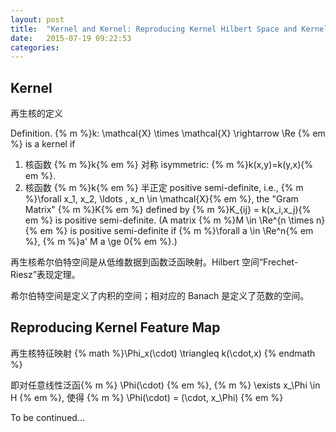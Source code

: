 ```yaml
---
layout: post
title:  "Kernel and Kernel: Reproducing Kernel Hilbert Space and Kernel Method"
date:   2015-07-19 09:22:53
categories:
---
```


## Kernel

再生核的定义

Definition. {% m %}k: \mathcal{X} \times \mathcal{X} \rightarrow \Re {% em %} is a kernel if

1. 核函数 {% m %}k{% em %}  对称 isymmetric: {% m %}k(x,y)=k(y,x){% em %}.
2. 核函数 {% m %}k{% em %} 半正定 positive semi-definite, i.e., {% m %}\forall x_1, x_2, \ldots , x_n \in \mathcal{X}{% em %}, the "Gram Matrix" {% m %}K{% em %} defined by {% m %}K_{ij} =  k(x_i,x_j){% em %} is positive semi-definite. (A matrix {% m %}M \in \Re^{n \times n}{% em %} is positive semi-definite if {% m %}\forall a \in \Re^n{% em %}, {% m %}a' M a \ge 0{% em %}.)

<!--more-->

再生核希尔伯特空间是从低维数据到函数泛函映射。Hilbert 空间“Frechet-Riesz”表现定理。

希尔伯特空间是定义了内积的空间；相对应的 Banach 是定义了范数的空间。

## Reproducing Kernel Feature Map

再生核特征映射
{% math %}\Phi_x(\cdot) \triangleq k(\cdot,x) {% endmath %}

即对任意线性泛函{% m %} \Phi(\cdot) {% em %}, {% m %} \exists x_\Phi \in H {% em %}, 使得 {% m %} \Phi(\cdot) = (\cdot, x_\Phi) {% em %}

To be continued...